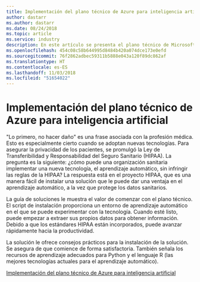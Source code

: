 ```yaml
---
title: Implementación del plano técnico de Azure para inteligencia artificial
author: dastarr
ms.author: dastarr
ms.date: 08/24/2018
ms.topic: article
ms.service: industry
description: En este artículo se presenta el plano técnico de Microsoft Azure para inteligencia artificial.
ms.openlocfilehash: 454c08c58b644995d8484b420a074dce173e0efd
ms.sourcegitcommit: 76f2862adbec59311b5888e043a120f89dc862af
ms.translationtype: HT
ms.contentlocale: es-ES
ms.lasthandoff: 11/03/2018
ms.locfileid: "51654022"
---
```

# <a name="implementing-the-azure-blueprint-for-ai"></a>Implementación del plano técnico de Azure para inteligencia artificial

"Lo primero, no hacer daño" es una frase asociada con la profesión médica. Esto es especialmente cierto cuando se adoptan nuevas tecnologías. Para asegurar la privacidad de los pacientes, se promulgó la Ley de Transferibilidad y Responsabilidad del Seguro Sanitario (HIPAA). La pregunta es la siguiente: ¿cómo puede una organización sanitaria implementar una nueva tecnología, el aprendizaje automático, sin infringir las reglas de la HIPAA? La respuesta está en el proyecto HIPAA, que es una manera fácil de instalar una solución que le puede dar una ventaja en el aprendizaje automático, a la vez que protege los datos sanitarios.

La guía de soluciones le muestra el valor de comenzar con el plano técnico. El script de instalación proporciona un entorno de aprendizaje automático en el que se puede experimentar con la tecnología. Cuando esté listo, puede empezar a extraer sus propios datos para obtener información. Debido a que los estándares HIPAA están incorporados, puede avanzar rápidamente hacia la productividad.

La solución le ofrece consejos prácticos para la instalación de la solución. Se asegura de que comience de forma satisfactoria. También señala los recursos de aprendizaje adecuados para Python y el lenguaje R (las mejores tecnologías actuales para el aprendizaje automático).

[Implementación del plano técnico de Azure para inteligencia artificial](/azure/industry/health/sg-healthcare-ai-blueprint?WT.mc_id=health-docs-dastarr)
